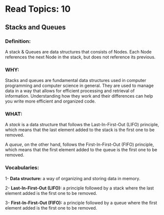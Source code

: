 # Read Topics: 10

## Stacks and Queues

### Definition: 

A stack & Queues are  data structures that consists of Nodes. Each Node references the next Node in the stack, but does not reference its previous.

### WHY:

Stacks and queues are fundamental data structures used in computer programming and computer science in general. They are used to manage data in a way that allows for efficient processing and retrieval of information. Understanding how they work and their differences can help you write more efficient and organized code.

### WHAT:
 A *stack* is a data structure that follows the Last-In-First-Out (LIFO) principle, which means that the last element added to the stack is the first one to be removed.

 A *queue*, on the other hand, follows the First-In-First-Out (FIFO) principle, which means that the first element added to the queue is the first one to be removed. 

### Vocabularies:

1- **Data structure:** a way of organizing and storing data in memory.

2- **Last-In-First-Out (LIFO):** a principle followed by a stack where the last element added is the first one to be removed.

3- **First-In-First-Out (FIFO):** a principle followed by a queue where the first element added is the first one to be removed.

